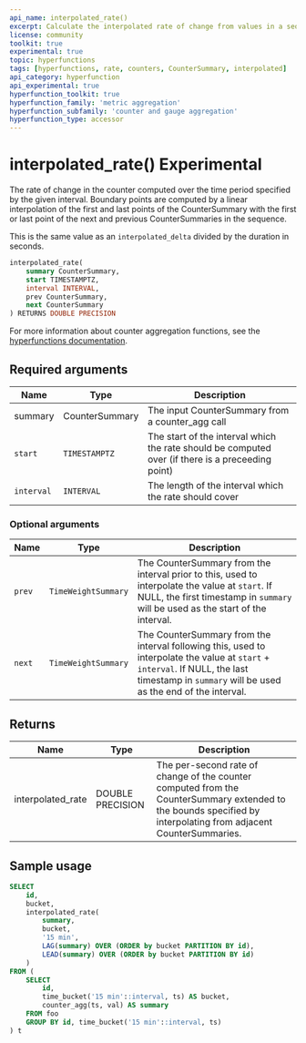```yaml
---
api_name: interpolated_rate()
excerpt: Calculate the interpolated rate of change from values in a sequence of `CounterSummary`s
license: community
toolkit: true
experimental: true
topic: hyperfunctions
tags: [hyperfunctions, rate, counters, CounterSummary, interpolated]
api_category: hyperfunction
api_experimental: true
hyperfunction_toolkit: true
hyperfunction_family: 'metric aggregation'
hyperfunction_subfamily: 'counter and gauge aggregation'
hyperfunction_type: accessor
---
```


# interpolated_rate() <tag type="toolkit" content="Toolkit" /><tag type="experimental-toolkit">Experimental</tag>
The rate of change in the counter computed over the time period specified by the
given interval. Boundary points are computed by a linear interpolation of the
first and last points of the CounterSummary with the first or last point of the
next and previous CounterSummaries in the sequence.

This is the same value as an
`interpolated_delta` divided by the duration in seconds.

```sql
interpolated_rate(
    summary CounterSummary,
    start TIMESTAMPTZ,
    interval INTERVAL,
    prev CounterSummary,
    next CounterSummary
) RETURNS DOUBLE PRECISION
```

For more information about counter aggregation functions, see the
[hyperfunctions documentation][hyperfunctions-counter-agg].

## Required arguments

|Name|Type|Description|
|-|-|-|
|summary|CounterSummary|The input CounterSummary from a counter_agg call|
|`start`|`TIMESTAMPTZ`|The start of the interval which the rate should be computed over (if there is a preceeding point)|
|`interval`|`INTERVAL`|The length of the interval which the rate should cover|

### Optional arguments

|Name|Type|Description|
|-|-|-|
|`prev`|`TimeWeightSummary`|The CounterSummary from the interval prior to this, used to interpolate the value at `start`. If NULL, the first timestamp in `summary` will be used as the start of the interval.|
|`next`|`TimeWeightSummary`|The CounterSummary from the interval following this, used to interpolate the value at `start` + `interval`. If NULL, the last timestamp in `summary` will be used as the end of the interval.|

## Returns

|Name|Type|Description|
|-|-|-|
|interpolated_rate|DOUBLE PRECISION|The per-second rate of change of the counter computed from the CounterSummary extended to the bounds specified by interpolating from adjacent CounterSummaries.|

## Sample usage

```sql
SELECT
    id,
    bucket,
    interpolated_rate(
        summary,
        bucket,
        '15 min',
        LAG(summary) OVER (ORDER by bucket PARTITION BY id),
        LEAD(summary) OVER (ORDER by bucket PARTITION BY id)
    )
FROM (
    SELECT
        id,
        time_bucket('15 min'::interval, ts) AS bucket,
        counter_agg(ts, val) AS summary
    FROM foo
    GROUP BY id, time_bucket('15 min'::interval, ts)
) t
```

[hyperfunctions-counter-agg]: /timescaledb/:currentVersion:/how-to-guides/hyperfunctions/counter-aggregation/
